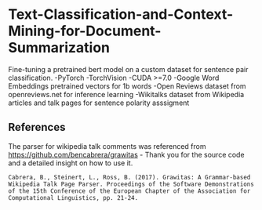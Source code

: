 # Text-Classification-and-Context-Mining-for-Document-Summarization
Fine-tuning a pretrained bert model on a custom dataset for sentence pair classification.
-PyTorch
-TorchVision
-CUDA >=7.0
-Google Word Embeddings pretrained vectors for 1b words
-Open Reviews dataset from openreviews.net for inference learning
-Wikitalks dataset from Wikipedia articles and talk pages for sentence polarity asssigment 

## References
The parser for wikipedia talk comments was referenced from https://github.com/bencabrera/grawitas - Thank you for the source code and a detailed insight on how to use it.

```
Cabrera, B., Steinert, L., Ross, B. (2017). Grawitas: A Grammar-based Wikipedia Talk Page Parser. Proceedings of the Software Demonstrations of the 15th Conference of the European Chapter of the Association for Computational Linguistics, pp. 21-24.
```
